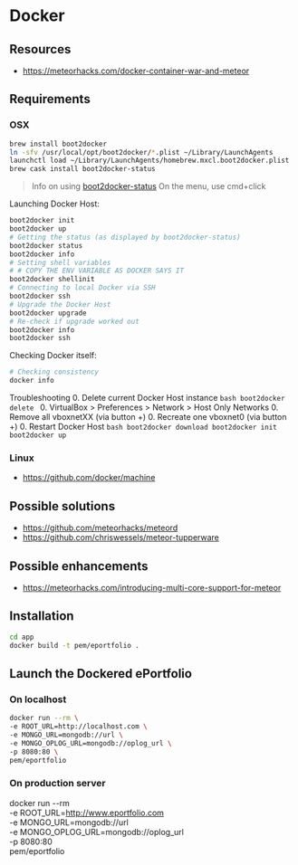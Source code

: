 # Docker
## Resources
* https://meteorhacks.com/docker-container-war-and-meteor

## Requirements
### OSX
```bash
brew install boot2docker
ln -sfv /usr/local/opt/boot2docker/*.plist ~/Library/LaunchAgents
launchctl load ~/Library/LaunchAgents/homebrew.mxcl.boot2docker.plist
brew cask install boot2docker-status
```

> Info on using [boot2docker-status](https://github.com/nickgartmann/boot2docker-status)
> On the menu, use cmd+click

Launching Docker Host:
```bash
boot2docker init
boot2docker up
# Getting the status (as displayed by boot2docker-status)
boot2docker status
boot2docker info
# Setting shell variables
# # COPY THE ENV VARIABLE AS DOCKER SAYS IT
boot2docker shellinit
# Connecting to local Docker via SSH
boot2docker ssh
# Upgrade the Docker Host
boot2docker upgrade
# Re-check if upgrade worked out
boot2docker info
boot2docker ssh
```
Checking Docker itself:
```bash
# Checking consistency
docker info
```
Troubleshooting
0. Delete current Docker Host instance
    ```bash
    boot2docker delete
    ```
0. VirtualBox > Preferences > Network > Host Only Networks
0. Remove all vboxnetXX (via button +)
0. Recreate one vboxnet0 (via button +)
0. Restart Docker Host
    ```bash
    boot2docker download
    boot2docker init
    boot2docker up
    ```



### Linux
* https://github.com/docker/machine

## Possible solutions
* https://github.com/meteorhacks/meteord
* https://github.com/chriswessels/meteor-tupperware

## Possible enhancements
- https://meteorhacks.com/introducing-multi-core-support-for-meteor

## Installation
```bash
cd app
docker build -t pem/eportfolio .
```

## Launch the Dockered ePortfolio
### On localhost
```bash
docker run --rm \
-e ROOT_URL=http://localhost.com \
-e MONGO_URL=mongodb://url \
-e MONGO_OPLOG_URL=mongodb://oplog_url \
-p 8080:80 \
pem/eportfolio
```

### On production server
docker run --rm \
-e ROOT_URL=http://www.eportfolio.com \
-e MONGO_URL=mongodb://url \
-e MONGO_OPLOG_URL=mongodb://oplog_url \
-p 8080:80 \
pem/eportfolio
